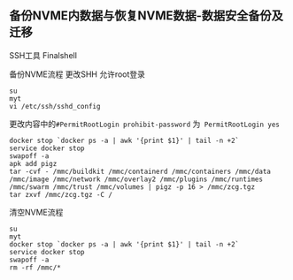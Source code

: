 ## 备份NVME内数据与恢复NVME数据-数据安全备份及迁移

SSH工具 Finalshell

备份NVME流程
更改SHH 允许root登录

```
su
myt
vi /etc/ssh/sshd_config
```

更改内容中的`#PermitRootLogin prohibit-password` 为` PermitRootLogin yes`

```
docker stop `docker ps -a | awk '{print $1}' | tail -n +2`
service docker stop
swapoff -a
apk add pigz
tar -cvf - /mmc/buildkit /mmc/containerd /mmc/containers /mmc/data /mmc/image /mmc/network /mmc/overlay2 /mmc/plugins /mmc/runtimes /mmc/swarm /mmc/trust /mmc/volumes | pigz -p 16 > /mmc/zcg.tgz
tar zxvf /mmc/zcg.tgz -C /
```

清空NVME流程

```
su
myt
docker stop `docker ps -a | awk '{print $1}' | tail -n +2`
service docker stop
swapoff -a
rm -rf /mmc/*
```


